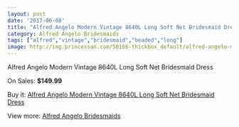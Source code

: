 ```yaml
---
layout: post
date: '2017-06-08'
title: "Alfred Angelo Modern Vintage 8640L Long Soft Net Bridesmaid Dress"
category: Alfred Angelo Bridesmaids
tags: ["alfred","vintage","bridesmaid","beaded","long"]
image: http://img.princessan.com/50166-thickbox_default/alfred-angelo-modern-vintage-8640l-long-soft-net-bridesmaid-dress.jpg
---
```

Alfred Angelo Modern Vintage 8640L Long Soft Net Bridesmaid Dress

On Sales: **$149.99**
<a href="https://www.princessan.com/en/alfred-angelo-bridesmaids/22659-alfred-angelo-modern-vintage-8640l-long-soft-net-bridesmaid-dress.html"><amp-img layout="responsive" width="600" height="600" src="//img.princessan.com/50166-thickbox_default/alfred-angelo-modern-vintage-8640l-long-soft-net-bridesmaid-dress.jpg" alt="Alfred Angelo Modern Vintage 8640L Long Soft Net Bridesmaid Dress 0" /></a>

Buy it: [Alfred Angelo Modern Vintage 8640L Long Soft Net Bridesmaid Dress](https://www.princessan.com/en/alfred-angelo-bridesmaids/22659-alfred-angelo-modern-vintage-8640l-long-soft-net-bridesmaid-dress.html "Alfred Angelo Modern Vintage 8640L Long Soft Net Bridesmaid Dress")

View more: [Alfred Angelo Bridesmaids](https://www.princessan.com/en/192-alfred-angelo-bridesmaids "Alfred Angelo Bridesmaids")
